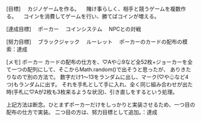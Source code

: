 [目標]
　カジノゲームを作る。
　賭け事らしく、相手と競うゲームを複数作る。
　コインを消費してゲームを行い、勝てばコインが増える。

[達成目標]
　ポーカー
　コインシステム
　NPCとの対戦

[努力目標]
　ブラックジャック
　ルーレット
　ポーカーのカードの配布の模索：達成

[メモ]
ポーカー
カードの配布の仕方を、♡Aや♧9など全52枚+ジョーカーを全て一つの配列にして、そこからMath.random()で出そうと思ったが、
ありきたりなので別の方法で。
数字だけ1〜13をランダムに出し、マーク(♡や♧など4つ)もランダムに出す。
それを手札として手に入れ、全く同じ組み合わせが出た時(手札に♡Aが2枚も3枚来るような状況)、引き直しをするという処理。

上記方法は断念。ひとまずポーカーだけをしっかりと実装させるため、一つ目の配布の仕方で実装。
二つ目の方は、努力目標として追加。：達成
　